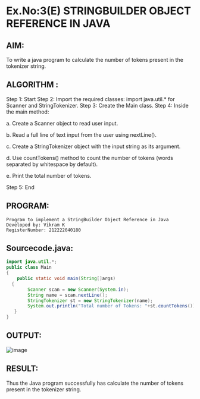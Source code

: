 # Ex.No:3(E)  STRINGBUILDER OBJECT REFERENCE IN JAVA

## AIM:
To write a java program to calculate the number of tokens present in the tokenizer string.

## ALGORITHM :
Step 1: Start
Step 2: Import the required classes:
import java.util.* for Scanner and StringTokenizer.
Step 3: Create the Main class.
Step 4: Inside the main method:

a. Create a Scanner object to read user input.

b. Read a full line of text input from the user using nextLine().

c. Create a StringTokenizer object with the input string as its argument.

d. Use countTokens() method to count the number of tokens (words separated by whitespace by default).

e. Print the total number of tokens.

Step 5: End
## PROGRAM:
 ```
Program to implement a StringBuilder Object Reference in Java
Developed by: Vikram K
RegisterNumber: 212222040180
```

## Sourcecode.java:

```java
import java.util.*;
public class Main
{
    public static void main(String[]args)
  {
        Scanner scan = new Scanner(System.in);
        String name = scan.nextLine();
        StringTokenizer st = new StringTokenizer(name);
        System.out.println("Total number of Tokens: "+st.countTokens());
   }
}

```

## OUTPUT:

![image](https://github.com/user-attachments/assets/d9e530aa-7f1f-4ce1-9845-c4a69c78b3d1)


## RESULT:
Thus the Java program successfully has calculate the number of tokens present in the tokenizer string.

